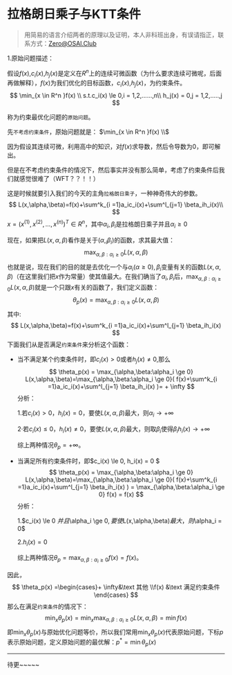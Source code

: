# 拉格朗日乘子与KTT条件

> 用简易的语言介绍两者的原理以及证明，本人非科班出身，有误请指正，联系方式：Zero@OSAI.Club

1.原始问题描述：

假设$f(x)$,$c_i(x)$,$h_j(x)$是定义在$R^n$上的连续可微函数（为什么要求连续可微呢，后面再做解释），$f(x)$为我们优化的目标函数，$c_i(x)$,$h_j(x)$，为约束条件。
$$
\min_{x \in R^n }f(x) \\
s.t.c_i(x) \le 0,i = 1,2,......,n\\
h_j(x) = 0,j = 1,2,.....,j
$$


称为约束最优化问题的`原始问题`。

先`不考虑约束条件`，原始问题就是：	$\min_{x \in R^n }f(x) \\$

 因为假设其连续可微，利用高中的知识，对$f(x)$求导数，然后令导数为0，即可解出。

但是在不考虑约束条件的情况下，然后事实并没有那么简单，考虑了约束条件后我们就感觉很难了（WFT？？！！）

这是时候就要引入我们的今天的主角`拉格朗日乘子`，一种神奇伟大的参数。
$$
L(x,\alpha,\beta)=f(x)+\sum^k_{i =1}a_ic_i(x)+\sum^l_{j=1} \beta_ih_i(x)\\
$$
$x = (x^{(1)},x^{(2)},...,x^{(n)})^T \in R^n$，其中$\alpha_i,\beta_i$是拉格朗日乘子并且$\alpha_i \ge 0$

现在，如果把$L(x,\alpha,\beta)$看作是关于$(\alpha,_i\beta_i)$的函数，求其最大值：
$$
\max_{\alpha,\beta:\alpha_i \ge 0} L(x,\alpha,\beta)
$$
也就是说，现在我们的目的就是去优化一个与$\alpha_i(\alpha \ge 0),\beta_i$变量有关的函数$L(x,\alpha,\beta)$（在这里我们把$x$作为常量）使其值最大。在我们确当了$\alpha_i,\beta_i$后，$\max_{\alpha,\beta:\alpha_i \ge 0} L(x,\alpha,\beta)$就是一个只跟$x$有关的函数了，我们定义函数：
$$
\theta_p(x) = \max_{\alpha,\beta:\alpha_i \ge 0} L(x,\alpha,\beta)
$$
其中:
$$
L(x,\alpha,\beta)=f(x)+\sum^k_{i =1}a_ic_i(x)+\sum^l_{j=1} \beta_ih_i(x)
$$
下面我们从是否满足`约束条件`来分析这个函数：

- 当不满足某个约束条件时，即$c_i(x) > 0$或者$h_j(x) \ne 0$,那么
  $$
  \theta_p(x) = \max_{\alpha,\beta:\alpha_i \ge 0} L(x,\alpha,\beta)=\max_{\alpha,\beta:\alpha_i \ge 0}( f(x)+\sum^k_{i =1}a_ic_i(x)+\sum^l_{j=1} \beta_ih_i(x) )= + \infty
  $$
  分析：

  1.若$c_i(x) > 0，h_i(x) = 0$，要使$L(x,\alpha,\beta)$最大，则$\alpha_i \to +\infty$

  2·若$c_i(x) \le 0，h_i(x) \ne  0$，要使$L(x,\alpha,\beta)$最大，则取$\beta_i$使得$\beta_ih_i(x) \to +\infty$

  综上两种情况$\theta_p = + \infty$。

- 当满足所有约束条件时，即$c_i(x) \le 0, h_i(x) = 0 $
  $$
  \theta_p(x) = \max_{\alpha,\beta:\alpha_i \ge 0} L(x,\alpha,\beta)=\max_{\alpha,\beta:\alpha_i \ge 0}( f(x)+\sum^k_{i =1}a_ic_i(x)+\sum^l_{j=1} \beta_ih_i(x) ) = \max_{\alpha,\beta:\alpha_i \ge 0} f(x) = f(x)
  $$
  分析：

  1.$c_i(x) \le 0 $并且$\alpha_i \ge 0$,要使$L(x,\alpha,\beta)$最大，则$\alpha_i = 0$

  2.$h_i(x) = 0$

  综上两种情况$\theta_p = \max_{\alpha,\beta:\alpha_i \ge 0} f(x) = f(x)$。

因此，
$$
\theta_p(x) =\begin{cases}+ \infty&\text 其他 \\f(x) &\text 满足约束条件 \end{cases}
$$
那么在满足`约束条件`的情况下：
$$
\min_{x}\theta_p(x) = \min_x\max_{\alpha,\beta:\alpha_i \ge 0}L(x,\alpha,\beta) = \min f(x)
$$
即$\min_{x}\theta_p(x)$与原始优化问题等价，所以我们常用$\min_{x}\theta_p(x)$代表原始问题，下标$p$表示原始问题，定义原始问题的最优解：$p ^* = \min\theta_p(x)$

---

待更\~~~~~